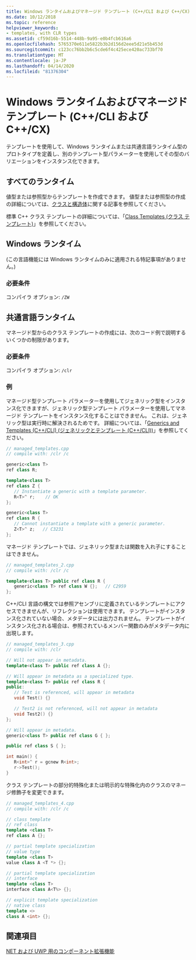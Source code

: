 ```yaml
---
title: Windows ランタイムおよびマネージド テンプレート (C++/CLI および C++/CX)
ms.date: 10/12/2018
ms.topic: reference
helpviewer_keywords:
- templates, with CLR types
ms.assetid: cf59d16b-5514-448b-9a95-e0b4fcb616a6
ms.openlocfilehash: 5765370e611e5822b3b2d156d2eee5d21e5b453d
ms.sourcegitcommit: c123cc76bb2b6c5cde6f4c425ece420ac733bf70
ms.translationtype: MT
ms.contentlocale: ja-JP
ms.lasthandoff: 04/14/2020
ms.locfileid: "81376304"
---
```

# <a name="windows-runtime-and-managed-templates-ccli-and-ccx"></a>Windows ランタイムおよびマネージド テンプレート (C++/CLI および C++/CX)

テンプレートを使用して、Windows ランタイムまたは共通言語ランタイム型のプロトタイプを定義し、別のテンプレート型パラメーターを使用してその型のバリエーションをインスタンス化できます。

## <a name="all-runtimes"></a>すべてのランタイム

値型または参照型からテンプレートを作成できます。  値型または参照型の作成の詳細については、[クラスと構造体](classes-and-structs-cpp-component-extensions.md)に関する記事を参照してください。

標準 C++ クラス テンプレートの詳細については、「[Class Templates (クラス テンプレート)](../cpp/class-templates.md)」を参照してください。

## <a name="windows-runtime"></a>Windows ランタイム

(この言語機能には Windows ランタイムのみに適用される特記事項がありません。)

### <a name="requirements"></a>必要条件

コンパイラ オプション: `/ZW`

## <a name="common-language-runtime"></a>共通言語ランタイム

マネージド型からのクラス テンプレートの作成には、次のコード例で説明するいくつかの制限があります。

### <a name="requirements"></a>必要条件

コンパイラ オプション: `/clr`

### <a name="examples"></a>例

マネージド型テンプレート パラメーターを使用してジェネリック型をインスタンス化できますが、ジェネリック型テンプレート パラメーターを使用してマネージド テンプレートをインスタンス化することはできません。 これは、ジェネリック型は実行時に解決されるためです。 詳細については、「[Generics and Templates (C++/CLI) (ジェネリックとテンプレート (C++/CLI))](generics-and-templates-visual-cpp.md)」を参照してください。

```cpp
// managed_templates.cpp
// compile with: /clr /c

generic<class T>
ref class R;

template<class T>
ref class Z {
   // Instantiate a generic with a template parameter.
   R<T>^ r;    // OK
};

generic<class T>
ref class R {
   // Cannot instantiate a template with a generic parameter.
   Z<T>^ z;   // C3231
};
```

マネージド テンプレートでは、ジェネリック型または関数を入れ子にすることはできません。

```cpp
// managed_templates_2.cpp
// compile with: /clr /c

template<class T> public ref class R {
   generic<class T> ref class W {};   // C2959
};
```

C++/CLI 言語の構文では参照アセンブリに定義されているテンプレートにアクセスできませんが、リフレクションは使用できます。 テンプレートがインスタンス化されていない場合、メタデータには出力されません。 テンプレートがインスタンス化される場合は、参照されているメンバー関数のみがメタデータ内に出現します。

```cpp
// managed_templates_3.cpp
// compile with: /clr

// Will not appear in metadata.
template<class T> public ref class A {};

// Will appear in metadata as a specialized type.
template<class T> public ref class R {
public:
   // Test is referenced, will appear in metadata
   void Test() {}

   // Test2 is not referenced, will not appear in metadata
   void Test2() {}
};

// Will appear in metadata.
generic<class T> public ref class G { };

public ref class S { };

int main() {
   R<int>^ r = gcnew R<int>;
   r->Test();
}
```

クラス テンプレートの部分的特殊化または明示的な特殊化内のクラスのマネージ修飾子を変更できます。

```cpp
// managed_templates_4.cpp
// compile with: /clr /c

// class template
// ref class
template <class T>
ref class A {};

// partial template specialization
// value type
template <class T>
value class A <T *> {};

// partial template specialization
// interface
template <class T>
interface class A<T%> {};

// explicit template specialization
// native class
template <>
class A <int> {};
```

## <a name="see-also"></a>関連項目

[NET および UWP 用のコンポーネント拡張機能](component-extensions-for-runtime-platforms.md)
